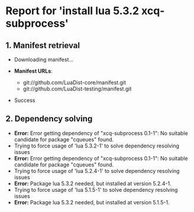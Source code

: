 # Report for 'install lua 5.3.2 xcq-subprocess'


## 1. Manifest retrieval

- Downloading manifest...

- **Manifest URLs**:
    - git://github.com/LuaDist-core/manifest.git
    - git://github.com/LuaDist-testing/manifest.git
- Success

## 2. Dependency solving

- **Error:** Error getting dependency of "xcq-subprocess 0.1-1": No suitable candidate for package "cqueues" found.
- Trying to force usage of 'lua 5.3.2-1' to solve dependency resolving issues
- **Error:** Error getting dependency of "xcq-subprocess 0.1-1": No suitable candidate for package "cqueues" found.
- Trying to force usage of 'lua 5.2.4-1' to solve dependency resolving issues
- **Error:** Package lua 5.3.2 needed, but installed at version 5.2.4-1.
- Trying to force usage of 'lua 5.1.5-1' to solve dependency resolving issues
- **Error:** Package lua 5.3.2 needed, but installed at version 5.1.5-1.
